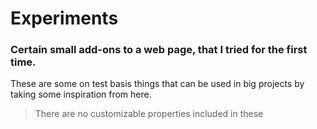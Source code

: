 # Experiments

### Certain small add-ons to a web page, that I tried for the first time.

These are some on test basis things that can be used in big projects by taking some inspiration from here.

> There are no customizable properties included in these
